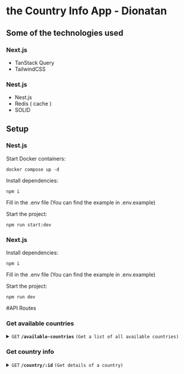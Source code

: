 # the Country Info App - Dionatan

## Some of the technologies used

### Next.js
- TanStack Query
- TailwindCSS

### Nest.js
- Nest.js
- Redis ( cache )
- SOLID


## Setup

### Nest.js

Start Docker containers:
```
docker compose up -d
```

Install dependencies:
```
npm i
```

Fill in the .env file (You can find the example in .env.example)

Start the project:
```
npm run start:dev 
```

### Next.js

Install dependencies:
```
npm i
```

Fill in the .env file (You can find the example in .env.example)

Start the project:
```
npm run dev 
```

#API Routes

### Get available countries

<details>
 <summary><code>GET</code> <code><b>/available-countries</b></code> <code>(Get a list of all available countries)</code></summary>

##### Response

```json
 "countries": [
    {
      "countryCode": "AD",
      "name": "Andorra",
      "officialName": null,
      "region": null,
      "flagUrl": "https://upload.wikimedia.org/wikipedia/commons/1/19/Flag_of_Andorra.svg",
      "borders": [],
      "population": []
    }
  ],
```
</details>

### Get country info

<details>
 <summary><code>GET</code> <code><b>/country/:id</b></code> <code>(Get details of a country)</code></summary>

##### Response

```json
"country": [
  {
    "countryCode": "BO",
    "name": "Bolivia",
    "officialName": "Plurinational State of Bolivia",
    "region": "Americas",
    "flagUrl": null,
    "borders": [
      {
        "countryCode": "AR",
        "name": "Argentina",
        "officialName": "Argentine Republic",
        "region": "Americas",
        "flagUrl": "https://upload.wikimedia.org/wikipedia/commons/1/1a/Flag_of_Argentina.svg",
        "borders": [],
        "population": [
          {
            "year": 2018,
            "value": 44494502
          }
        ]
      }
    ],
    "population": [
      {
        "year": 1960,
        "value": 3656955
      }
    ]
  }
]
```
</details>
